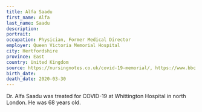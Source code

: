 ```yaml
---
title: Alfa Saadu
first_name: Alfa
last_name: Saadu
description: 
portrait: 
occupation: Physician, Former Medical Director
employer: Queen Victoria Memorial Hospital
city: Hertfordshire
province: East
country: United Kingdom
source: https://nursingnotes.co.uk/covid-19-memorial/, https://www.bbc.com/news/uk-england-52126029
birth_date: 
death_date: 2020-03-30
---
```


Dr. Alfa Saadu was treated for COVID-19 at Whittington Hospital in north London. He was 68 years old.